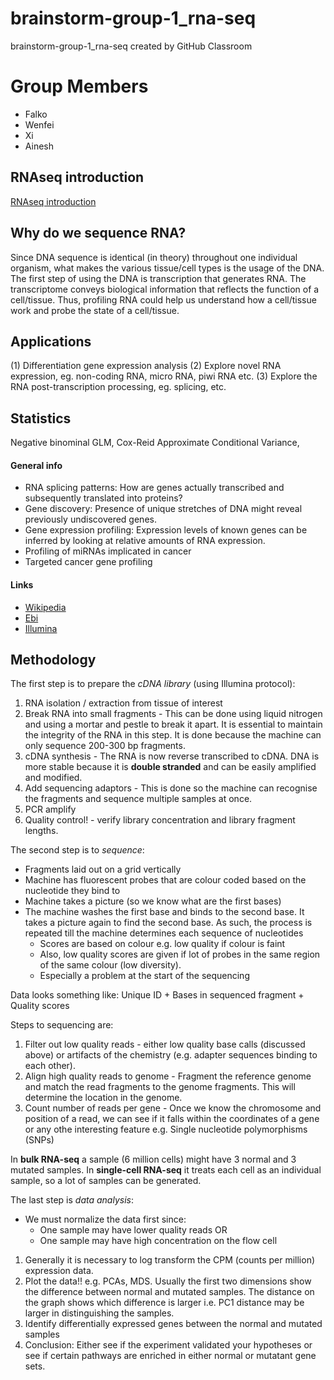 # brainstorm-group-1_rna-seq
brainstorm-group-1_rna-seq created by GitHub Classroom

# Group Members

* Falko
* Wenfei
* Xi
* Ainesh

## RNAseq introduction
[RNAseq introduction](https://prezi.com/view/4Xsw1r6RbN8kvAiNyKqZ)

## Why do we sequence RNA? 
Since DNA sequence is identical (in theory) throughout one individual organism, what makes the various tissue/cell types is the usage of the DNA. The first step of using the DNA is transcription that generates RNA. The transcriptome conveys biological information that reflects the function of a cell/tissue. Thus, profiling RNA could help us understand how a cell/tissue work and probe the state of a cell/tissue.
## Applications
(1) Differentiation gene expression analysis
(2) Explore novel RNA expression, eg. non-coding RNA, micro RNA, piwi RNA etc.
(3) Explore the RNA post-transcription processing, eg. splicing, etc.
## Statistics
Negative binominal GLM, Cox-Reid Approximate Conditional Variance, 

#### General info
* RNA splicing patterns: How are genes actually transcribed and subsequently translated into proteins?
* Gene discovery: Presence of unique stretches of DNA might reveal previously undiscovered genes.
* Gene expression profiling: Expression levels of known genes can be inferred by looking at relative amounts of RNA expression.
* Profiling of miRNAs implicated in cancer
* Targeted cancer gene profiling

#### Links
* [Wikipedia](https://en.wikipedia.org/wiki/RNA-Seq)
* [Ebi](https://www.ebi.ac.uk/training/online/course/functional-genomics-ii-common-technologies-and-data-analysis-methods/applications-rna-seq)
* [Illumina](https://www.illumina.com/areas-of-interest/cancer/research/sequencing-methods/cancer-rna-seq.html)

## Methodology

The first step is to prepare the _cDNA library_ (using Illumina protocol):

1. RNA isolation / extraction from tissue of interest
2. Break RNA into small fragments - This can be done using liquid nitrogen and using a mortar and pestle to break it apart. It is essential to maintain the integrity of the RNA in this step. It is done because the machine can only sequence 200-300 bp fragments.
3. cDNA synthesis - The RNA is now reverse transcribed to cDNA. DNA is more stable because it is **double stranded** and can be easily amplified and modified.
4. Add sequencing adaptors - This is done so the machine can recognise the fragments and sequence multiple samples at once.
5. PCR amplify
6. Quality control! - verify library concentration and library fragment lengths.


The second step is to _sequence_:

* Fragments laid out on a grid vertically
* Machine has fluorescent probes that are colour coded based on the nucleotide they bind to
* Machine takes a picture (so we know what are the first bases)
* The machine washes the first base and binds to the second base. It takes a picture again to find the second base. As such, the process is repeated till the machine determines each sequence of nucleotides
	* Scores are based on colour e.g. low quality if colour is faint
	* Also, low quality scores are given if lot of probes in the same region of the same colour (low diversity). 
	* Especially a problem at the start of the sequencing


Data looks something like: Unique ID + Bases in sequenced fragment + Quality scores

Steps to sequencing are:

1. Filter out low quality reads - either low quality base calls (discussed above) or artifacts of the chemistry (e.g. adapter sequences binding to each other).
2. Align high quality reads to genome - Fragment the reference genome and match the read fragments to the genome fragments. This will determine the location in the genome.
3. Count number of reads per gene - Once we know the chromosome and position of a read, we can see if it falls within the coordinates of a gene or any othe interesting feature e.g. Single nucleotide polymorphisms (SNPs)

In **bulk RNA-seq** a sample (6 million cells) might have 3 normal and 3 mutated samples.
In **single-cell RNA-seq** it treats each cell as an individual sample, so a lot of samples can be generated.


The last step is _data analysis_:

* We must normalize the data first since:
	* One sample may have lower quality reads OR
	* One sample may have high concentration on the flow cell

1. Generally it is necessary to log transform the CPM (counts per million) expression data.
2. Plot the data!! e.g. PCAs, MDS. Usually the first two dimensions show the difference between normal and mutated samples. The distance on the graph shows which difference is larger i.e. PC1 distance may be larger in distinguishing the samples.
3. Identify differentially expressed genes between the normal and mutated samples
4. Conclusion: Either see if the experiment validated your hypotheses or see if certain pathways are enriched in either normal or mutatant gene sets.






